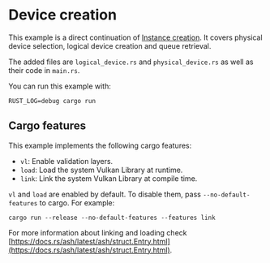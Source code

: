 # Device creation

This example is a direct continuation of
[Instance creation](https://github.com/ZakStar17/ash-by-example/tree/main/src/bin/instance).
It covers physical device selection, logical device creation and queue retrieval.

The added files are `logical_device.rs` and `physical_device.rs` as well as their code in `main.rs`.

You can run this example with:

`RUST_LOG=debug cargo run`

## Cargo features

This example implements the following cargo features:

- `vl`: Enable validation layers.
- `load`: Load the system Vulkan Library at runtime.
- `link`: Link the system Vulkan Library at compile time.

`vl` and `load` are enabled by default. To disable them, pass `--no-default-features` to cargo.
For example:

`cargo run --release --no-default-features --features link`

For more information about linking and loading check
[https://docs.rs/ash/latest/ash/struct.Entry.html](https://docs.rs/ash/latest/ash/struct.Entry.html).
